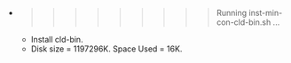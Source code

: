 * >>>>>>>>> Running inst-min-con-cld-bin.sh ...
  * Install cld-bin.
  * Disk size = 1197296K. Space Used = 16K.
